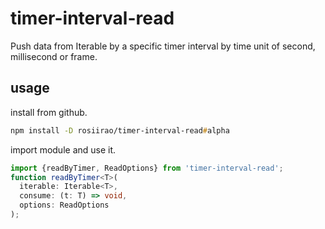 # timer-interval-read

Push data from Iterable by a specific timer interval by time unit of second, millisecond or frame.

## usage

install from github.

```zsh
npm install -D rosiirao/timer-interval-read#alpha
```

import module and use it.

```typescript
import {readByTimer, ReadOptions} from 'timer-interval-read';
function readByTimer<T>(
  iterable: Iterable<T>,
  consume: (t: T) => void,
  options: ReadOptions
);
```
